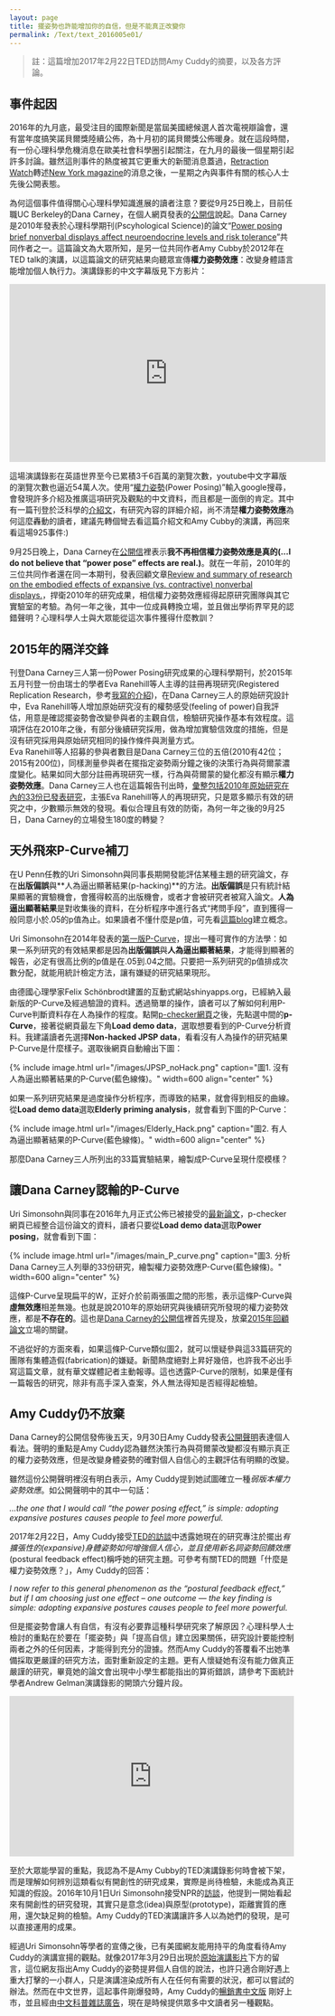 ```yaml
---
layout: page
title: 擺姿勢也許能增加你的自信，但是不能真正改變你
permalink: /Text/text_2016005e01/
---
```


> 註：這篇增加2017年2月22日TED訪問Amy Cuddy的摘要，以及各方評論。  

## 事件起因
  
2016年的九月底，最受注目的國際新聞是當屆美國總候選人首次電視辯論會，還有當年度搞笑諾貝爾獎陸續公佈，為十月初的諾貝爾獎公佈暖身。就在這段時間，有一份心理科學危機消息在歐美社會科學圈引起關注，在九月的最後一個星期引起許多討論。雖然這則事件的熱度被其它更重大的新聞消息蓋過，[Retraction Watch][1]轉述[New York magazine][2]的消息之後，一星期之內與事件有關的核心人士先後公開表態。  
  
為何這個事件值得關心心理科學知識進展的讀者注意？要從9月25日晚上，目前任職UC Berkeley的Dana Carney，在個人網頁發表的[公開信][4]說起。Dana Carney是2010年發表於心理科學期刊(Pscyhological Science)的論文“[Power posing brief nonverbal displays affect neuroendocrine levels and risk tolerance][3]”共同作者之一。這篇論文為大眾所知，是另一位共同作者Amy Cubby於2012年在TED talk的演講，以這篇論文的研究結果向聽眾宣傳**權力姿勢效應**：改變身體語言能增加個人執行力。演講錄影的中文字幕版見下方影片：  

<iframe width="560" height="315" src="https://www.youtube.com/embed/McE-AuemcFg" frameborder="0" allowfullscreen></iframe>  

這場演講錄影在英語世界至今已累積3千6百萬的瀏覽次數，youtube中文字幕版的瀏覽次數也逼近54萬人次。使用“[權力姿勢](http://lmgtfy.com/?q=%E6%AC%8A%E5%8A%9B%E5%A7%BF%E5%8B%A2#)(Power Posing)”輸入google搜尋，會發現許多介紹及推廣這項研究及觀點的中文資料，而且都是一面倒的肯定。其中有一篇刊登於泛科學的[介紹文][5]，有研究內容的詳細介紹，尚不清楚**權力姿勢效應**為何這麼轟動的讀者，建議先轉個彎去看這篇介紹文和Amy Cubby的演講，再回來看這場925事件:)  
  
9月25日晚上，Dana Carney在[公開信][4]裡表示**我不再相信權力姿勢效應是真的(...I do not believe that “power pose” effects are real.)**。就在一年前，2010年的三位共同作者還在同一本期刊，發表回顧文章[Review and summary of research on the embodied effects of expansive (vs. contractive) nonverbal displays.][6]，捍衛2010年的研究成果，相信權力姿勢效應經得起原研究團隊與其它實驗室的考驗。為何一年之後，其中一位成員轉換立場，並且做出學術界罕見的認錯聲明？心理科學人士與大眾能從這次事件獲得什麼教訓？  
  
## 2015年的隔洋交鋒
  
刊登Dana Carney三人第一份Power Posing研究成果的心理科學期刊，於2015年五月刊登一份由瑞士的學者Eva Ranehill等人主導的註冊再現研究(Registered Replication Research，參考[我寫的介紹][7])，在Dana Carney三人的原始研究設計中，Eva Ranehill等人增加原始研究沒有的權勢感受(feeling of power)自我評估，用意是確認擺姿勢會改變參與者的主觀自信，檢驗研究操作基本有效程度。這項評估在2010年之後，有部分後續研究採用，做為增加實驗信效度的措施，但是沒有研究採用與原始研究相同的操作條件與測量方式。  
Eva Ranehill等人招募的參與者數目是Dana Carney三位的五倍(2010有42位；2015有200位)，同樣測量參與者在擺指定姿勢兩分鐘之後的決策行為與荷爾蒙濃度變化。結果如同大部分註冊再現研究一樣，行為與荷爾蒙的變化都沒有顯示**權力姿勢效應**。Dana Carney三人也在這篇報告刊出時，[彙整包括2010年原始研究在內的33份已發表研究][6]，主張Eva Ranehill等人的再現研究，只是眾多顯示有效的研究之中，少數顯示無效的發現。看似合理且有效的防衛，為何一年之後的9月25日，Dana Carney的立場發生180度的轉變？
  
## 天外飛來P-Curve補刀
  
在U Penn任教的Uri Simonsohn與同事長期開發能評估某種主題的研究論文，存在**出版偏誤**與**人為逼出顯著結果(p-hacking)**的方法。**出版偏誤**是只有統計結果顯著的實驗機會，會獲得較高的出版機會，或者才會被研究者被寫入論文。**人為逼出顯著結果**是對收集後的資料，在分析程序中進行各式“拷問手段”，直到獲得一般同意小於.05的p值為止。如果讀者不懂什麼是p值，可先看[這篇blog][8]建立概念。  

Uri Simonsohn在2014年發表的[第一版P-Curve][9]，提出一種可實作的方法學：如果一系列研究的有效結果都是因為**出版偏誤**與**人為逼出顯著結果**，才能得到顯著的報告，必定有很高比例的p值是在.05到.04之間。只要把一系列研究的p值排成次數分配，就能用統計檢定方法，讓有嫌疑的研究結果現形。  

由德國心理學家Felix Schönbrodt建置的互動式網站shinyapps.org，已經納入最新版的P-Curve及經過驗證的資料。透過簡單的操作，讀者可以了解如何利用P-Curve判斷資料存在人為操作的程度。點開[p-checker網頁][16]之後，先點選中間的**p-Curve**，接著從網頁最左下角**Load demo data**，選取想要看到的P-Curve分析資料。我建議讀者先選擇**Non-hacked JPSP data**，看看沒有人為操作的研究結果P-Curve是什麼樣子。選取後網頁自動繪出下圖：

{% include image.html url="/images/JPSP_noHack.png" caption="圖1. 沒有人為逼出顯著結果的P-Curve(藍色線條)。" width=600 align="center" %}

如果一系列研究結果是過度操作分析程序，而導致的結果，就會得到相反的曲線。從**Load demo data**選取**Elderly priming analysis**，就會看到下圖的P-Curve：

{% include image.html url="/images/Elderly_Hack.png" caption="圖2. 有人為逼出顯著結果的P-Curve(藍色線條)。" width=600 align="center" %}

那麼Dana Carney三人所列出的33篇實驗結果，繪製成P-Curve呈現什麼模樣？

## 讓Dana Carney認輸的P-Curve
Uri Simonsohn與同事在2016年九月正式公佈已被接受的[最新論文][10]，p-checker網頁已經整合這份論文的資料，讀者只要從**Load demo data**選取**Power posing**，就會看到下圖：

{% include image.html url="/images/main_P_curve.png" caption="圖3. 分析Dana Carney三人列舉的33份研究，繪製權力姿勢效應P-Curve(藍色線條)。" width=600 align="center" %}

這條P-Curve呈現扁平的W，正好介於前兩張圖之間的形態，表示這條P-Curve與**虛無效應**相差無幾。也就是說2010年的原始研究與後續研究所發現的權力姿勢效應，都是**不存在的**。這也是[Dana Carney的公開信][4]裡首先提及，放棄[2015年回顧論文][6]立場的關鍵。  

不過從好的方面來看，如果這條P-Curve類似圖2，就可以懷疑參與這33篇研究的團隊有集體造假(fabrication)的嫌疑。新聞熱度絕對上昇好幾倍，也許我不必出手寫這篇文章，就有華文媒體記者主動報導。這也透露P-Curve的限制，如果是僅有一篇報告的研究，除非有高手深入查案，外人無法得知是否經得起檢驗。

## Amy Cuddy仍不放棄
Dana Carney的公開信發佈後五天，9月30日Amy Cuddy發表[公開聲明][14]表達個人看法。聲明的重點是Amy Cuddy認為雖然決策行為與荷爾蒙改變都沒有顯示真正的權力姿勢效應，但是改變身體姿勢的確對個人自信心的主觀評估有明顯的改變。

雖然這份公開聲明裡沒有明白表示，Amy Cuddy提到她試圖確立一種*弱版本權力姿勢效應*。如公開聲明中的其中一句話：

*...the one that I would call “the power posing effect,” is simple: adopting expansive postures causes people to feel more powerful.*

2017年2月22日，Amy Cuddy接受[TED的訪談][16]中透露她現在的研究專注於擺出*有擴張性的(expansive)*身體姿勢如何增強個人信心，並且使用新名詞*姿勢回饋效應*(postural feedback effect)稱呼她的研究主題。可參考有關TED的問題「什麼是權力姿勢效應？」，Amy Cuddy的回答：

*I now refer to this general phenomenon as the “postural feedback effect,” but if I am choosing just one effect – one outcome — the key finding is simple: adopting expansive postures causes people to feel more powerful.*

但是擺姿勢會讓人有自信，有沒有必要靠這種科學研究來了解原因？心理科學人士檢討的重點在於要在「擺姿勢」與「提高自信」建立因果關係，研究設計要能控制兩者之外的任何因素，才能得到充分的證據。然而Amy Cuddy的答覆看不出她準備採取更嚴謹的研究方法，面對重新設定的主題。更有人懷疑她有沒有能力做真正嚴謹的研究，畢竟她的論文會出現中小學生都能指出的算術錯誤，請參考下面統計學者Andrew Gelman演講錄影的開頭六分鐘片段。

<div style="position:relative;height:0;padding-bottom:56.25%"><iframe src="https://www.youtube.com/embed/fc1hkFC2c1E?rel=0?ecver=2" width="640" height="360" frameborder="0" style="position:absolute;width:100%;height:100%;left:0" allowfullscreen></iframe></div>
  
至於大眾能學習的重點，我認為不是Amy Cubby的TED演講錄影何時會被下架，而是理解如何辨別這類看似有開創性的研究成果，實際是尚待檢驗，未能成為真正知識的假設。2016年10月1日Uri Simonsohn接受NPR的[訪談][15]，他提到一開始看起來有開創性的研究發現，其實只是意念(idea)與原型(prototype)，距離實質的應用，還欠缺足夠的檢驗。Amy Cuddy的TED演講讓許多人以為她們的發現，是可以直接運用的成果。

經過Uri Simonsohn等學者的宣傳之後，已有美國網友能用持平的角度看待Amy Cuddy的演講宣揚的觀點。就像2017年3月29日出現於[原始演講影片][18]下方的留言，這位網友指出Amy Cuddy的姿勢提昇個人自信的說法，也許只適合剛好遇上重大打擊的一小群人，只是演講渲染成所有人在任何有需要的狀況，都可以嘗試的辦法。然而在中文世界，這起事件剛爆發時，Amy Cuddy的[暢銷書中文版][19]
剛好上市，並且經由[中文科普雜誌廣告][20]，現在是時候提供眾多中文讀者另一種觀點。   
  

[1]:http://retractionwatch.com/2016/09/26/yes-power-pose-study-is-flawed-but-shouldnt-be-retracted-says-one-author/

[2]:http://nymag.com/scienceofus/2016/09/power-poses-co-author-i-dont-think-power-poses-are-real.html

[3]:https://www.ncbi.nlm.nih.gov/pubmed/20855902

[4]:http://faculty.haas.berkeley.edu/dana_carney/pdf_My%20position%20on%20power%20poses.pdf

[5]:http://pansci.asia/archives/98176

[6]:http://pss.sagepub.com/content/26/5/657.extract

[7]:http://scchen.com/Text/text_2016004/

[8]:http://mropengate.blogspot.nl/2015/03/hypothesis-testing-p-value.html

[9]:http://papers.ssrn.com/sol3/papers.cfm?abstract_id=2256237

[10]:http://papers.ssrn.com/abstract=2843862

[11]:http://www.p-curve.com/

[12]:https://osf.io/ujpyn

[13]:http://www.p-curve.com/app4/

[14]:http://nymag.com/scienceofus/2016/09/read-amy-cuddys-response-to-power-posing-critiques.html

[15]:http://www.npr.org/2016/10/01/496093672/power-poses-co-author-i-do-not-believe-the-effects-are-real

[16]:http://shinyapps.org/apps/p-checker/

[17]:http://ideas.ted.com/inside-the-debate-about-power-posing-a-q-a-with-amy-cuddy/

[18]:https://www.ted.com/talks/amy_cuddy_your_body_language_shapes_who_you_are

[19]:http://www.books.com.tw/products/0010735568

[20]:http://sa.ylib.com/MagArticle.aspx?Unit=columns&id=3266
